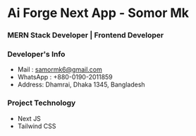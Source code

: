 # Ai Forge Next App - Somor Mk

### MERN Stack Developer | Frontend Developer

### Developer's Info
* Mail : samormk6@gmail.com
* WhatsApp : +880-0190-2011859
* Address: Dhamrai, Dhaka 1345, Bangladesh

### Project Technology
* Next JS
* Tailwind CSS